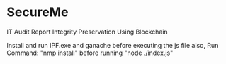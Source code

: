 # SecureMe
IT Audit Report Integrity Preservation Using Blockchain

Install and run IPF.exe and ganache before executing the js file
also,
Run Command: "nmp install" before running "node ./index.js"

